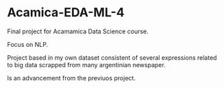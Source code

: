 # Acamica-EDA-ML-4

Final project for Acamamica Data Science course.

Focus on NLP.

Project based in my own dataset consistent of several expressions related to big data scrapped from many argentinian newspaper. 

Is an advancement from the previuos project. 
